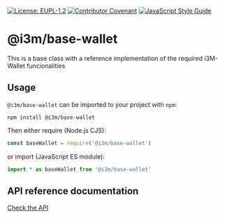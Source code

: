 [![License: EUPL-1.2](https://img.shields.io/badge/license-EUPL--1.2-green.svg)](LICENSE)
[![Contributor Covenant](https://img.shields.io/badge/Contributor%20Covenant-2.1-4baaaa.svg)](CODE_OF_CONDUCT.md)
[![JavaScript Style Guide](https://img.shields.io/badge/code_style-standard-brightgreen.svg)](https://standardjs.com)

# @i3m/base-wallet

This is a base class with a reference implementation of the required i3M-Wallet funcionalities

## Usage

`@i3m/base-wallet` can be imported to your project with `npm`:

```console
npm install @i3m/base-wallet
```

Then either require (Node.js CJS):

```javascript
const baseWallet = require('@i3m/base-wallet')
```

or import (JavaScript ES module):

```javascript
import * as baseWallet from '@i3m/base-wallet'
```

## API reference documentation

[Check the API](./docs/API.md)
